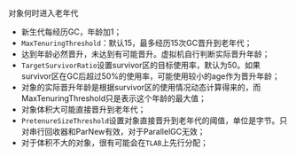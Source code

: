 对象何时进入老年代

* 新生代每经历GC，年龄加1；
* `MaxTenuringThreshold`：默认15，最多经历15次GC晋升到老年代；
* 达到年龄必然晋升，未达到有可能晋升。虚拟机自行判断实际晋升年龄；
* `TargetSurvivorRatio`设置survivor区的目标使用率，默认为50。如果survivor区在GC后超过50%的使用率，可能使用较小的age作为晋升年龄；
* 对象的实际晋升年龄是根据survivor区的使用情况动态计算得来的，而MaxTenuringThreshold只是表示这个年龄的最大值；
* 对象体积大可能直接晋升到老年代；
* `PretenureSizeThreshold`设置对象直接晋升到老年代的阈值，单位是字节。只对串行回收器和ParNew有效，对于ParallelGC无效；
* 对于体积不大的对象，很有可能会在`TLAB`上先行分配；